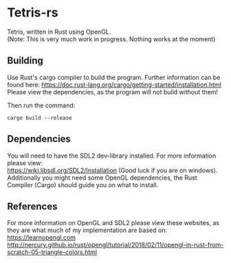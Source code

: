 # Tetris-rs
Tetris, written in Rust using OpenGL. \
(Note: This is very much work in progress. Nothing works at the moment)

## Building
Use Rust's cargo compiler to build the program. Further information can be found here: https://doc.rust-lang.org/cargo/getting-started/installation.html \
Please view the dependencies, as the program will not build without them!

Then run the command: 
```
cargo build --release
```

## Dependencies
You will need to have the SDL2 dev-library installed. For more information please view: \
https://wiki.libsdl.org/SDL2/Installation (Good luck if you are on windows). \
Additionally you might need some OpenGL dependencies, the Rust Compiler (Cargo) should guide you on what to install.

## References 
For more information on OpenGL and SDL2 please view these websites, as they are what much of my implementation are based on: \
https://learnopengl.com \
http://nercury.github.io/rust/opengl/tutorial/2018/02/11/opengl-in-rust-from-scratch-05-triangle-colors.html 
